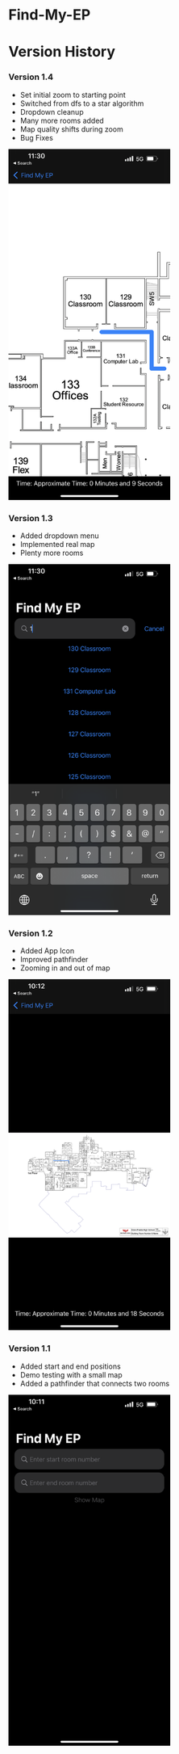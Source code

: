 # Find-My-EP

# Version History

### Version 1.4
- Set initial zoom to starting point
- Switched from dfs to a star algorithm
- Dropdown cleanup
- Many more rooms added
- Map quality shifts during zoom
- Bug Fixes
<img src="https://github.com/sarthyparty/Find-My-EP/blob/main/Version%201.4.png" width="321" height="695" />

### Version 1.3
- Added dropdown menu 
- Implemented real map
- Plenty more rooms
<img src="https://github.com/sarthyparty/Find-My-EP/blob/main/Version%201.3.png" width="321" height="695" />

### Version 1.2
- Added App Icon
- Improved pathfinder
- Zooming in and out of map
<img src="https://github.com/sarthyparty/Find-My-EP/blob/main/Version%201.2.png" width="321" height="695" />

### Version 1.1
- Added start and end positions
- Demo testing with a small map
- Added a pathfinder that connects two rooms
<img src="https://github.com/sarthyparty/Find-My-EP/blob/main/Version%201.1.png" width="321" height="695" />
